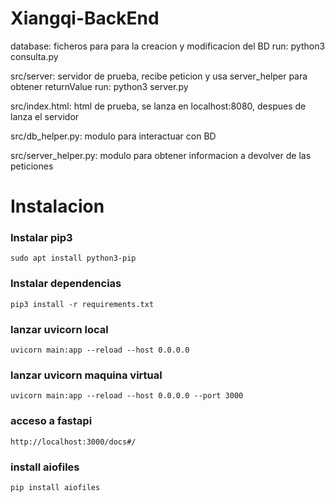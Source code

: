 # Xiangqi-BackEnd

database: ficheros para para la creacion y modificacion del BD
    run: python3 consulta.py

src/server: servidor de prueba, recibe peticion y usa server_helper para obtener returnValue
    run: python3 server.py

src/index.html: html de prueba, se lanza en localhost:8080, despues de lanza el servidor
    
src/db_helper.py: modulo para interactuar con BD

src/server_helper.py: modulo para obtener informacion a devolver de las peticiones

# Instalacion
### Instalar pip3
```
sudo apt install python3-pip
```
### Instalar dependencias
```
pip3 install -r requirements.txt
```
### lanzar uvicorn local
```
uvicorn main:app --reload --host 0.0.0.0
```
### lanzar uvicorn maquina virtual
```
uvicorn main:app --reload --host 0.0.0.0 --port 3000
```
### acceso a fastapi
```
http://localhost:3000/docs#/
```
### install aiofiles
```
pip install aiofiles 
```

